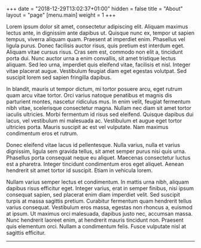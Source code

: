 +++
date = "2018-12-29T13:02:37+01:00"
hidden = false
title = "About"
layout = "page"
[menu.main]
  weight = 1
+++

Lorem ipsum dolor sit amet, consectetur adipiscing elit. Aliquam maximus lectus ante, in dignissim ante dapibus ut. Quisque nunc ex, tempor ut sapien tempus, viverra aliquam quam. Praesent at imperdiet enim. Phasellus vel ligula purus. Donec facilisis auctor risus, quis pretium est interdum eget. Aliquam vitae cursus risus. Cras sem est, commodo non elit a, tincidunt porta dui. Nunc auctor urna a enim convallis, sit amet tristique lectus aliquam. Sed leo urna, imperdiet quis eleifend vitae, facilisis et nisl. Integer vitae placerat augue. Vestibulum feugiat diam eget egestas volutpat. Sed suscipit lorem sed sapien fringilla dapibus.

In blandit, mauris ut tempor dictum, mi tortor posuere arcu, eget rutrum quam arcu vitae tortor. Orci varius natoque penatibus et magnis dis parturient montes, nascetur ridiculus mus. In enim velit, feugiat fermentum nibh vitae, scelerisque consectetur magna. Nullam nec diam sit amet tortor iaculis ultricies. Morbi fermentum id risus sed eleifend. Quisque dapibus dui lacus, vel vestibulum mi malesuada ac. Vestibulum et augue eget tortor ultricies porta. Mauris suscipit ac est vel vulputate. Nam maximus condimentum eros et rutrum.

Donec eleifend vitae lacus id pellentesque. Nulla varius, nulla et varius dignissim, ligula sem gravida tellus, sit amet semper purus nisi quis urna. Phasellus porta consequat neque eu aliquet. Maecenas consectetur luctus est a pharetra. Integer tincidunt condimentum eros eget aliquet. Aenean hendrerit sit amet tortor id suscipit. Etiam in vehicula lorem.

Nullam varius semper lectus et condimentum. In mattis urna nibh, aliquam dapibus risus efficitur eget. Integer varius, erat in semper finibus, nisi ipsum consequat sapien, sed placerat enim diam imperdiet velit. Sed suscipit turpis at massa sagittis pretium. Curabitur fermentum quam hendrerit tellus varius consequat. Vestibulum eros massa, egestas non rhoncus a, euismod at ipsum. Ut maximus orci malesuada, dapibus justo nec, accumsan massa. Nunc hendrerit laoreet enim, at hendrerit mauris tincidunt non. Praesent quis elementum orci. Nullam a condimentum felis. Fusce vulputate nisl at sagittis efficitur.

***